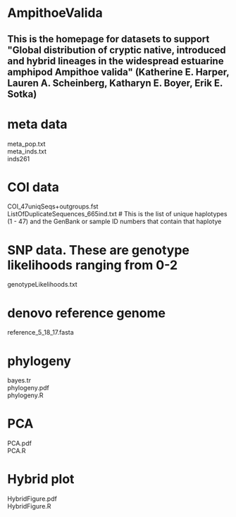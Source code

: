 # AmpithoeValida

## This is the homepage for datasets to support "Global distribution of cryptic native, introduced and hybrid lineages in the widespread estuarine amphipod Ampithoe valida" (Katherine E. Harper, Lauren A. Scheinberg, Katharyn E. Boyer, Erik E. Sotka)

# meta data
meta_pop.txt  
meta_inds.txt  
inds261  

# COI data  
COI_47uniqSeqs+outgroups.fst  
ListOfDuplicateSequences_665ind.txt  # This is the list of unique haplotypes (1 - 47) and the GenBank or sample ID numbers that contain that haplotye

# SNP data. These are genotype likelihoods ranging from 0-2  

genotypeLikelihoods.txt   

# denovo reference genome  

reference_5_18_17.fasta  

# phylogeny
bayes.tr  
phylogeny.pdf  
phylogeny.R  

# PCA  
PCA.pdf  
PCA.R  

# Hybrid plot
HybridFigure.pdf  
HybridFigure.R  

